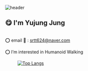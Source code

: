 ![header](https://capsule-render.vercel.app/api?type=venom&height=150&color=gradient&text=YU%20JUNG&fontSize=25&desc=yujung24&descSize=12&descAlignY=59&fontAlignY=46)


## :yum: I'm Yujung Jung 


<div>
  
  <br> :o: email :email: : srtt624@naver.com
  

  :o: I’m interested in Humanoid Walking    
  <dir>


  [![Top Langs](https://github-readme-stats.vercel.app/api/top-langs/?username=yujung24&exclude_repo=yujung24.github.io&layout=compact&theme=nord&hide_border=true)](https://github.com/anuraghazra/github-readme-stats)
  <!-- :o: **contact** -->
  
  <!-- [<img align="left" alt="yujung | Instagram" width="48px" src="https://img.icons8.com/fluency/48/instagram-new.png" />][instagram]
  <!-- <br> [![Top Langs](https://github-readme-stats.vercel.app/api/top-langs/?username=yujung24&layout=compact)](https://github.com/yujung24/github-readme-stats) <br> -->
  <!--[instagram]: https://instagram.com/u_u.jng -->
</div>
  

  




<!--
**yujung24/yujung24** is a ✨ _special_ ✨ repository because its `README.md` (this file) appears on your GitHub profile.

Here are some ideas to get you started:

- 🔭 I’m currently working on ...
- 🌱 I’m currently learning ...
- 👯 I’m looking to collaborate on ...
- 🤔 I’m looking for help with ...
- 💬 Ask me about ...
- 📫 How to reach me: ...
- 😄 Pronouns: ...
- ⚡ Fun fact: ...
-->

